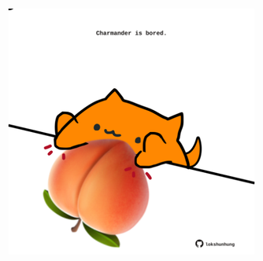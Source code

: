 <!-- built at 09/12/2024, 13:08:24 UTC -->
<p align="center">
  <img width="500" height="500" src="./ReadmeImage.svg">
</p>
